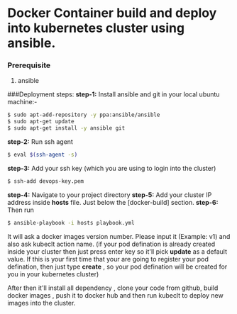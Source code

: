 # Docker Container build and deploy into kubernetes cluster using ansible.

### Prerequisite
1. ansible 

###Deployment steps:
**step-1:** Install ansible and git in your local ubuntu machine:-
```bash
$ sudo apt-add-repository -y ppa:ansible/ansible
$ sudo apt-get update
$ sudo apt-get install -y ansible git
```

**step-2:** Run ssh agent
```bash
$ eval $(ssh-agent -s)
```
**step-3:**  Add your ssh key (which you are using to login into the cluster)
```bash
$ ssh-add devops-key.pem
```
**step-4:** Navigate to your project directory
**step-5:** Add  your cluster IP address inside **hosts** file. Just below the [docker-build] section. 
**step-6:** Then run 
```bash
$ ansible-playbook -i hosts playbook.yml
```
It will ask a docker images version number. Please input it (Example: v1) and also ask kubeclt action name. (if your pod defination is already created inside your cluster then just press enter key so it'll pick **update** as a default value. If this is your first time that your are going to register your pod defination, then just type **create** , so your pod defination will be created for you in your kubernetes cluster)

After then it'll install all dependency , clone your code from github, build docker images , push it to docker hub and then run kubeclt to deploy new images into the cluster.

